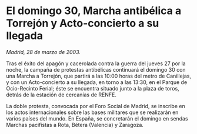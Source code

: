 # El domingo 30, Marcha antibélica a Torrejón y Acto-concierto a su llegada

*Madrid, 28 de marzo de 2003.*

Tras el éxito del apagón y cacerolada contra la guerra del jueves 27 por la noche, la campaña de protestas antibélicas continuará el domingo 30 con una Marcha a Torrejón, que partirá a las 10:00 horas del metro de Canillejas, y con un Acto-concierto a su llegada, en torno a las 13:30, en el Parque de Ocio-Recinto Ferial; éste se encuentra situado junto a la plaza de toros, detrás de la estación de cercanías de RENFE.

La doble protesta, convocada por el Foro Social de Madrid, se inscribe en los actos internacionales sobre las bases militares que se realizarán en varios países del mundo. En España, se concretarán el domingo en sendas Marchas pacifistas a Rota, Bétera (Valencia) y Zaragoza.

